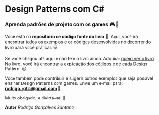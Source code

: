 # Design Patterns com C# 
### Aprenda padrões de projeto com os games :video_game: :space_invader: 

Você está no **repositório de código fonte do livro** :closed_book:. Aqui, você irá encontrar todos os exemplos e os códigos desenvolvidos no decorrer do livro para você práticar. :computer:


Se você chegou até aqui e não tem o livro ainda. Adquira: [quero ver o livro](https://www.casadocodigo.com.br/products/livro-design-paterns-csharp)
No livro, você irá encontrar a explicação dos códigos e de cada Design Pattern. :smiley:



Você também pode contribuir e sugerir outros exemplos que seja possível ensinar Design Patterns com games. Envie um e-mail para: **rodrigo.rgtic@gmail.com** :email:


Muito obrigado, e divirta-se! :rocket:

**Autor**
_Rodrigo Gonçalves Santana_

